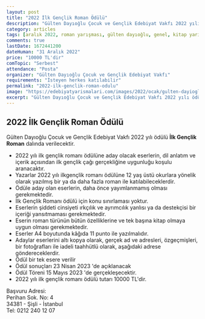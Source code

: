 ```yaml
---
layout: post
title: "2022 İlk Gençlik Roman Ödülü"
description: "Gülten Dayıoğlu Çocuk ve Gençlik Edebiyat Vakfı 2022 yılı ödülü İlk Gençlik Roman dalında verilecektir."
category: articles
tags: [aralık 2022, roman yarışması, gülten dayıoğlu, genel, kitap yarışması]
comments: true
lastDate: 1672441200
dateHuman: "31 Aralık 2022"
price: "10000 TL'dir"
comTopic: "Serbest"
attendance: "Posta"
organizer: "Gülten Dayıoğlu Çocuk ve Gençlik Edebiyat Vakfı"
requirements: "İsteyen herkes katılabilir"
permalink: "2022-ilk-genclik-roman-odulu"
image: "https://edebiyatyarismalari.com/images/2022/ocak/gulten-dayioglu-ilk-genclik-romani.JPG"
excerpt: "Gülten Dayıoğlu Çocuk ve Gençlik Edebiyat Vakfı 2022 yılı ödülü <strong>İlk Gençlik Roman</strong> dalında verilecektir."
---
```


## 2022 İlk Gençlik Roman Ödülü
Gülten Dayıoğlu Çocuk ve Gençlik Edebiyat Vakfı 2022 yılı ödülü **İlk Gençlik Roman** dalında verilecektir.  

- 2022 yılı ilk gençlik romanı ödülüne aday olacak eserlerin, dil anlatım ve içerik açısından ilk gençlik çağı gerçekliğine uygunluğu koşulu aranacaktır.
- Yazarlar 2022 yılı ilkgençlik romanı ödülüne 12 yaş üstü okurlara yönelik olarak yazılmış bir ya da daha fazla roman ile katılabileceklerdir. 
- Ödüle aday olan eserlerin, daha önce yayımlanmamış olması gerekmektedir.
- İlk Gençlik Romanı ödülü için konu sınırlaması yoktur.
- Eserlerin şiddeti cinsiyeti ırkçılık ve ayrımcılık yanlısı ya da destekçisi bir içeriği yansıtmaması gerekmektedir.
- Eserin roman türünün bütün özelliklerine ve tek başına kitap olmaya uygun olması gerekmektedir.
- Eserler A4 boyutunda kâğıda 11 punto ile yazılmalıdır.
- Adaylar eserlerini altı kopya olarak, gerçek ad ve adresleri, özgeçmişleri, bir fotoğrafları ile iadeli taahhütlü olarak, aşağıdaki adrese göndereceklerdir.
- Ödül bir tek esere verilir
- Ödül sonuçları 23 Nisan 2023 'de açıklanacak
- Ödül Töreni 15 Mayıs 2023 'de gerçekleşecektir.
- 2022 yılı ilk gençlik romanı ödülü tutarı 10000 TL'dir.

Başvuru Adresi:  
Perihan Sok. No: 4  
34381 - Şişli - İstanbul  
Tel: 0212 240 12 07